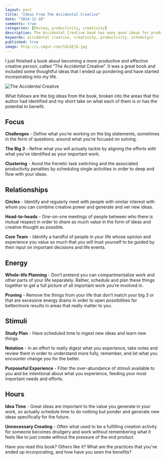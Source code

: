 ```yaml
---
layout: post
title: "Ideas From The Accidental Creative"
date: "2014-12-10"
comments: true
categories: [Review, productivity, creativity]
description: The Accidental Creative book has many good ideas for productivity and creativity
keywords: accidental creative, creativity, productivity, schedulgin
published: true
image: http://i.imgur.com/S3LkEjQ.jpg
---
```


I just finished a book about becoming a more productive and effective creative person, called “The Accidental Creative”.  It was a great book and included some thoughtful ideas that I ended up pondering and have started incorporating into my life.

![The Accidental Creative](http://i.imgur.com/S3LkEjQ.jpg)

<!--more-->

What follows are the big ideas from the book, broken into the areas that the author had identified and my short take on what each of them is or has the potential to benefit.

## Focus

**Challenges** - Define what you’re working on the big statements, sometimes in the form of questions, around what you’re focused on solving.

**The Big 3** - Refine what you will actually tackle by aligning the efforts with what you’ve identified as your important work.

**Clustering** - Avoid the frenetic task switching and the associated productivity penalties by scheduling single activities in order to deep and flow with your ideas.

## Relationships

**Circles** - Identify and regularly meet with people with similar interest with whom you can combine creative power and generate and vet new ideas.

**Head-to-heads** - One-on-one meetings of people between who there is mutual respect in order to share as much value in the form of ideas and creative thought as possible.

**Core Team** - Identify a handful of people in your life whose opinion and experience you value so much that you will trust yourself to be guided by their input on important decisions and life events.

## Energy

**Whole-life Planning** - Don’t pretend you can compartmentalize work and other parts of your life separately.  Rather, schedule and plan these things together to get a full picture of all important work you’re involved in.

**Pruning** - Remove the things from your life that don’t match your big 3 or that are excessive energy drains in order to open possibilities for better/more results in areas that really matter to you.

## Stimuli

**Study Plan** - Have scheduled time to ingest new ideas and learn new things.

**Notation** - In an effort to really digest what you experience, take notes and review them in order to understand more fully, remember, and let what you encounter change you for the better.

**Purposeful Experience** - Filter the over-abundance of stimuli available to you and be intentional about what you experience, feeding your most important needs and efforts.

## Hours

**Idea Time** - Great ideas are important to the value you generate in your work, so actually schedule time to do nothing but  ponder and generate new ideas specifically for the future.

**Unnecessary Creating** - Often what used to be a fulfilling creation activity for someone becomes drudgery and work without remembering what it feels like to just create without the pressure of the end product.

Have you read this book?  Others like it?  What are the practices that you’ve ended up incorporating, and how have you seen the benefits?
